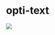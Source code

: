 # opti-text
[![](https://jitpack.io/v/Hieu-Luu/opti-text.svg)](https://jitpack.io/#Hieu-Luu/opti-text)
